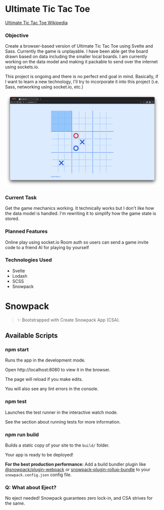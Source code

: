 # Ultimate Tic Tac Toe

[Ultimate Tic Tac Toe Wikipedia](https://en.wikipedia.org/wiki/Ultimate_tic-tac-toe)

### Objective

Create a browser-based version of Ultimate Tic Tac Toe using Svelte and Sass. Currently the game is unplayable. I have been able get the board drawn based on data including the smaller local boards. I am currently working on the data model and making it packable to send over the internet using sockets.io.

This project is ongoing and there is no perfect end goal in mind. Basically, if I want to learn a new technology, I'll try to incorporate it into this project (i.e. Sass, networking using socket.io, etc.)

![Recent Screenshot](./screenshot.png)

### Current Task

Get the game mechanics working. It technically works but I don't like how the data model is handled. I'm rewriting it to simplify how the game state is stored.

### Planned Features

Online play using socket.io
Room auth so users can send a game invite code to a friend
AI for playing by yourself

### Technologies Used

- Svelte
- Lodash
- SCSS
- Snowpack

# Snowpack

> ✨ Bootstrapped with Create Snowpack App (CSA).

## Available Scripts

### npm start

Runs the app in the development mode.

Open http://localhost:8080 to view it in the browser.

The page will reload if you make edits.

You will also see any lint errors in the console.

### npm test

Launches the test runner in the interactive watch mode.

See the section about running tests for more information.

### npm run build

Builds a static copy of your site to the `build/` folder.

Your app is ready to be deployed!

**For the best production performance:** Add a build bundler plugin like [@snowpack/plugin-webpack](https://github.com/snowpackjs/snowpack/tree/main/plugins/plugin-webpack) or [snowpack-plugin-rollup-bundle](https://github.com/ParamagicDev/snowpack-plugin-rollup-bundle) to your `snowpack.config.json` config file.

### Q: What about Eject?

No eject needed! Snowpack guarantees zero lock-in, and CSA strives for the same.

